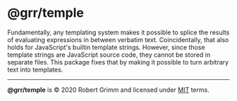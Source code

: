 # @grr/temple

Fundamentally, any templating system makes it possible to splice the results of
evaluating expressions in between verbatim text. Coincidentally, that also holds
for JavaScript's builtin template strings. However, since those template strings
are JavaScript source code, they cannot be stored in separate files. This
package fixes that by making it possible to turn arbitrary text into templates.

---

__@grr/temple__ is © 2020 Robert Grimm and licensed under [MIT](LICENSE) terms.
